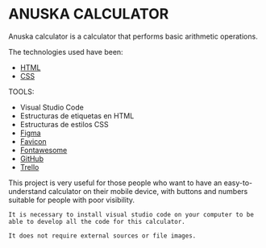 <H1>ANUSKA  CALCULATOR</H1>

Anuska calculator is a calculator that performs basic arithmetic operations.

The technologies used have been:

- <a href="https://www.w3.org/TR/?tags%5B0%5D=html">HTML</a>
- <a href= "https://www.w3.org/TR/?tags%5B0%5D=css">CSS</a>

TOOLS:
   <ul>
   <li>Visual Studio Code</li>
   <li>Estructuras de etiquetas en HTML</li>
   <li>Estructuras de estilos CSS</li>
   <li><a href="https://www.figma.com">Figma</a></li>
   <li><a href="https://favicon.io">Favicon</a></li>
   <li><a href="https://fontawesome.com/">Fontawesome</a></li>
   <li><a href="https://github.com/Anuskota">GitHub</a></li>
   <li><a href="https://trello.com">Trello</a></li>


   </ul>

   This project is very useful for those people who want to have an easy-to-understand calculator on their mobile device, with buttons and numbers suitable for people with poor visibility.

    It is necessary to install visual studio code on your computer to be able to develop all the code for this calculator.

    It does not require external sources or file images.

